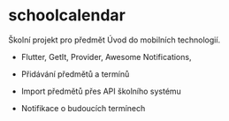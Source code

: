 # schoolcalendar

Školní projekt pro předmět Úvod do mobilních technologií.

- Flutter, GetIt, Provider, Awesome Notifications,

- Přidávání předmětů a termínů
- Import předmětů přes API školního systému
- Notifikace o budoucích termínech

